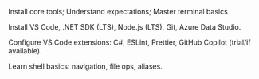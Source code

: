 Install core tools; Understand expectations; Master terminal basics

Install VS Code, .NET SDK (LTS), Node.js (LTS), Git, Azure Data Studio.

Configure VS Code extensions: C#, ESLint, Prettier, GitHub Copilot (trial/if available).

Learn shell basics: navigation, file ops, aliases.
